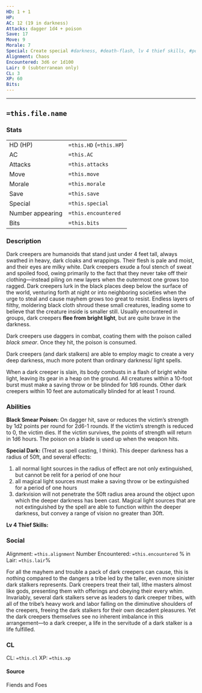 ```yaml
---
HD: 1 + 1
HP: 
AC: 12 (19 in darkness)
Attacks: dagger 1d4 + poison
Save: 17
Move: 9
Morale: 7 
Special: Create special #darkness, #death-flash, lv 4 thief skills, #poison
Alignment: Chaos
Encountered: 3d6 or 1d100
Lair: 0 (subterranean only)
CL: 3
XP: 60
Bits:
---
```


___

## `=this.file.name`

### Stats

|                  |                         |
| ---------------- | ----------------------- |
| HD (HP)          | `=this.HD` (`=this.HP`) |
| AC               | `=this.AC`              |
| Attacks          | `=this.attacks`         |
| Move             | `=this.move`            |
| Morale           | `=this.morale`          |
| Save             | `=this.save`            |
| Special          | `=this.special`         |
| Number appearing | `=this.encountered`     |
| Bits             | `=this.bits`            | 


### Description
Dark creepers are humanoids that stand just under 4 feet tall, always swathed in heavy, dark cloaks and wrappings. Their flesh is pale and moist, and their eyes are milky white. Dark creepers exude a foul stench of sweat and spoiled food, owing primarily to the fact that they never take off their clothing—instead piling on new layers when the outermost one grows too ragged. Dark creepers lurk in the black places deep below the surface of the world, venturing forth at night or into neighboring societies when the urge to steal and cause mayhem grows too great to resist. Endless layers of filthy, moldering black cloth shroud these small creatures, leading some to believe that the creature inside is smaller still. Usually encountered in groups, dark creepers **flee from bright light**, but are quite brave in the darkness.

 Dark creepers use daggers in combat, coating them with the poison called *black smear*. Once they hit, the poison is consumed.
 
 Dark creepers (and dark stalkers) are able to employ magic to create a very deep darkness, much more potent than ordinary darkness/ light spells.  
 
 When a dark creeper is slain, its body combusts in a flash of bright white light, leaving its gear in a heap on the ground. All creatures within a 10-foot burst must make a saving throw or be blinded for 1d6 rounds. Other dark creepers within 10 feet are automatically blinded for at least 1 round.

### Abilities
**Black Smear  Poison:** On dagger hit, save or reduces the victim’s strength by 1d2 points per round for 2d6-1 rounds. If the victim’s strength is reduced to 0, the victim dies. If the victim survives, the points of strength will return in 1d6 hours. The poison on a blade is used up when the weapon hits.

**Special Dark:** (Treat as spell casting, I think). This deeper darkness has a radius of 50ft, and several effects: 
1.  all normal light sources in the radius of effect are not only extinguished, but cannot be relit for a period of one hour
2.  all magical light sources must make a saving throw or be extinguished for a period of one hours
3.  darkvision will not penetrate the 50ft radius area around the object upon which the deeper darkness has been cast. Magical light sources that are not extinguished by the spell are able to function within the deeper darkness, but convey a range of vision no greater than 30ft.

**Lv 4 Thief Skills:**



### Social
Alignment: `=this.alignment`
Number Encountered:  `=this.encountered`
% in Lair: `=this.lair`%

For all the mayhem and trouble a pack of dark creepers can cause, this is nothing compared to the dangers a tribe led by the taller, even more sinister dark stalkers represents. Dark creepers treat their tall, lithe masters almost like gods, presenting them with offerings and obeying their every whim. Invariably, several dark stalkers serve as leaders to dark creeper tribes, with all of the tribe’s heavy work and labor falling on the diminutive shoulders of the creepers, freeing the dark stalkers for their own decadent pleasures. Yet the dark creepers themselves see no inherent imbalance in this arrangement—to a dark creeper, a life in the servitude of a dark stalker is a life fulfilled.

### CL
CL: `=this.cl`
XP: `=this.xp`

#### Source

Fiends and Foes






